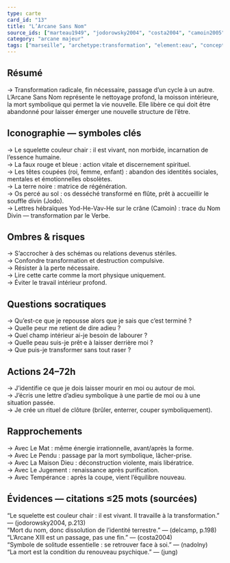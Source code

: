 ```yaml
---
type: carte
card_id: "13"
title: "L’Arcane Sans Nom"
source_ids: ["marteau1949", "jodorowsky2004", "costa2004", "camoin2005", "ybd2011", "delcamp", "nadolny", "jung", "meditations-anonymes"]
category: "arcane majeur"
tags: ["marseille", "archetype:transformation", "element:eau", "concept:mort"]
---
```


## Résumé
→ Transformation radicale, fin nécessaire, passage d’un cycle à un autre. L’Arcane Sans Nom représente le nettoyage profond, la moisson intérieure, la mort symbolique qui permet la vie nouvelle. Elle libère ce qui doit être abandonné pour laisser émerger une nouvelle structure de l’être.

## Iconographie — symboles clés
→ Le squelette couleur chair : il est vivant, non morbide, incarnation de l’essence humaine.  
→ La faux rouge et bleue : action vitale et discernement spirituel.  
→ Les têtes coupées (roi, femme, enfant) : abandon des identités sociales, mentales et émotionnelles obsolètes.  
→ La terre noire : matrice de régénération.  
→ Os percé au sol : os desséché transformé en flûte, prêt à accueillir le souffle divin (Jodo).  
→ Lettres hébraïques Yod-He-Vav-He sur le crâne (Camoin) : trace du Nom Divin — transformation par le Verbe.

## Ombres & risques
→ S’accrocher à des schémas ou relations devenus stériles.  
→ Confondre transformation et destruction compulsive.  
→ Résister à la perte nécessaire.  
→ Lire cette carte comme la mort physique uniquement.  
→ Éviter le travail intérieur profond.

## Questions socratiques
→ Qu’est-ce que je repousse alors que je sais que c’est terminé ?  
→ Quelle peur me retient de dire adieu ?  
→ Quel champ intérieur ai-je besoin de labourer ?  
→ Quelle peau suis-je prêt·e à laisser derrière moi ?  
→ Que puis-je transformer sans tout raser ?

## Actions 24–72h
→ J’identifie ce que je dois laisser mourir en moi ou autour de moi.  
→ J’écris une lettre d’adieu symbolique à une partie de moi ou à une situation passée.  
→ Je crée un rituel de clôture (brûler, enterrer, couper symboliquement).

## Rapprochements
→ Avec Le Mat : même énergie irrationnelle, avant/après la forme.  
→ Avec Le Pendu : passage par la mort symbolique, lâcher-prise.  
→ Avec La Maison Dieu : déconstruction violente, mais libératrice.  
→ Avec Le Jugement : renaissance après purification.  
→ Avec Tempérance : après la coupe, vient l’équilibre nouveau.

## Évidences — citations ≤25 mots (sourcées)
“Le squelette est couleur chair : il est vivant. Il travaille à la transformation.” — (jodorowsky2004, p.213)  
“Mort du nom, donc dissolution de l’identité terrestre.” — (delcamp, p.198)  
“L’Arcane XIII est un passage, pas une fin.” — (costa2004)  
“Symbole de solitude essentielle : se retrouver face à soi.” — (nadolny)  
“La mort est la condition du renouveau psychique.” — (jung)
